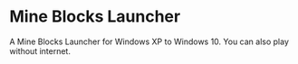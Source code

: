 # Mine Blocks Launcher
A Mine Blocks Launcher for Windows XP to Windows 10. You can also play without internet.
